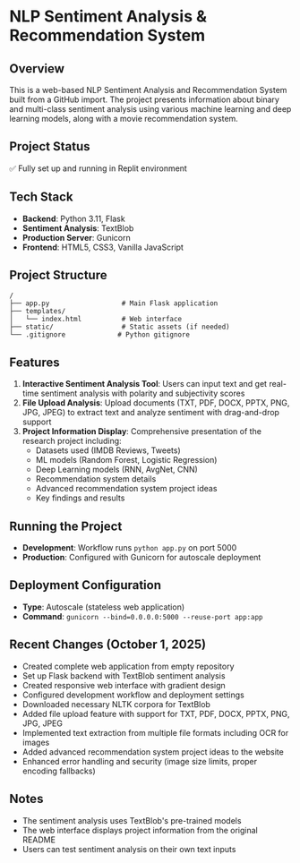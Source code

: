 # NLP Sentiment Analysis & Recommendation System

## Overview
This is a web-based NLP Sentiment Analysis and Recommendation System built from a GitHub import. The project presents information about binary and multi-class sentiment analysis using various machine learning and deep learning models, along with a movie recommendation system.

## Project Status
✅ Fully set up and running in Replit environment

## Tech Stack
- **Backend**: Python 3.11, Flask
- **Sentiment Analysis**: TextBlob
- **Production Server**: Gunicorn
- **Frontend**: HTML5, CSS3, Vanilla JavaScript

## Project Structure
```
/
├── app.py                  # Main Flask application
├── templates/
│   └── index.html          # Web interface
├── static/                 # Static assets (if needed)
└── .gitignore             # Python gitignore
```

## Features
1. **Interactive Sentiment Analysis Tool**: Users can input text and get real-time sentiment analysis with polarity and subjectivity scores
2. **File Upload Analysis**: Upload documents (TXT, PDF, DOCX, PPTX, PNG, JPG, JPEG) to extract text and analyze sentiment with drag-and-drop support
3. **Project Information Display**: Comprehensive presentation of the research project including:
   - Datasets used (IMDB Reviews, Tweets)
   - ML models (Random Forest, Logistic Regression)
   - Deep Learning models (RNN, AvgNet, CNN)
   - Recommendation system details
   - Advanced recommendation system project ideas
   - Key findings and results

## Running the Project
- **Development**: Workflow runs `python app.py` on port 5000
- **Production**: Configured with Gunicorn for autoscale deployment

## Deployment Configuration
- **Type**: Autoscale (stateless web application)
- **Command**: `gunicorn --bind=0.0.0.0:5000 --reuse-port app:app`

## Recent Changes (October 1, 2025)
- Created complete web application from empty repository
- Set up Flask backend with TextBlob sentiment analysis
- Created responsive web interface with gradient design
- Configured development workflow and deployment settings
- Downloaded necessary NLTK corpora for TextBlob
- Added file upload feature with support for TXT, PDF, DOCX, PPTX, PNG, JPG, JPEG
- Implemented text extraction from multiple file formats including OCR for images
- Added advanced recommendation system project ideas to the website
- Enhanced error handling and security (image size limits, proper encoding fallbacks)

## Notes
- The sentiment analysis uses TextBlob's pre-trained models
- The web interface displays project information from the original README
- Users can test sentiment analysis on their own text inputs
